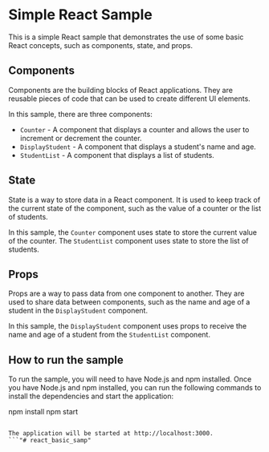 # Simple React Sample

This is a simple React sample that demonstrates the use of some basic React concepts, such as components, state, and props.

## Components

Components are the building blocks of React applications. They are reusable pieces of code that can be used to create different UI elements.

In this sample, there are three components:

* `Counter` - A component that displays a counter and allows the user to increment or decrement the counter.
* `DisplayStudent` - A component that displays a student's name and age.
* `StudentList` - A component that displays a list of students.

## State

State is a way to store data in a React component. It is used to keep track of the current state of the component, such as the value of a counter or the list of students.

In this sample, the `Counter` component uses state to store the current value of the counter. The `StudentList` component uses state to store the list of students.

## Props

Props are a way to pass data from one component to another. They are used to share data between components, such as the name and age of a student in the `DisplayStudent` component.

In this sample, the `DisplayStudent` component uses props to receive the name and age of a student from the `StudentList` component.

## How to run the sample

To run the sample, you will need to have Node.js and npm installed. Once you have Node.js and npm installed, you can run the following commands to install the dependencies and start the application:


npm install
npm start
```

The application will be started at http://localhost:3000.
```"# react_basic_samp" 
